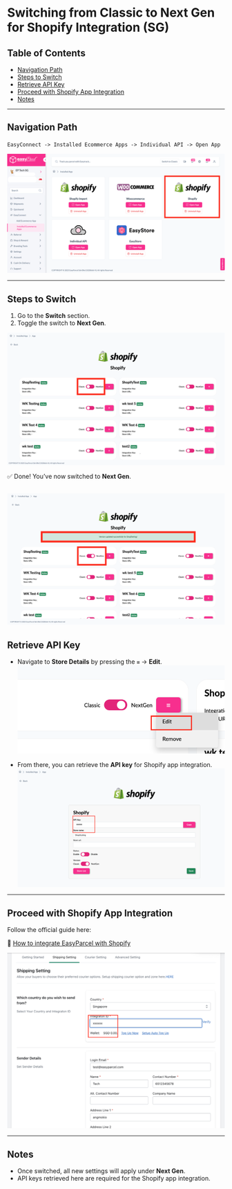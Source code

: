# Switching from Classic to Next Gen for Shopify Integration (SG)

## Table of Contents
- [Navigation Path](#navigation-path)  
- [Steps to Switch](#steps-to-switch)  
- [Retrieve API Key](#retrieve-api-key)  
- [Proceed with Shopify App Integration](#proceed-with-shopify-app-integration)  
- [Notes](#notes)  

---

## Navigation Path
`EasyConnect -> Installed Ecommerce Apps -> Individual API -> Open App`

![Navigation Path Screenshot](Pictures/SPSG1.PNG)

---

## Steps to Switch
1. Go to the **Switch** section.  
2. Toggle the switch to **Next Gen**.  

![Switch Section Screenshot](Pictures/SP2.PNG)

✅ Done! You’ve now switched to **Next Gen**.  

![Retrieve API Key Screenshot](Pictures/SP3.PNG)
---

## Retrieve API Key
- Navigate to **Store Details** by pressing the `≡` → **Edit**.
![Retrieve API Key Screenshot](Pictures/SP4.PNG)
  
- From there, you can retrieve the **API key** for Shopify app integration.  
![Retrieve API Key](Pictures/SP5.PNG)


---

## Proceed with Shopify App Integration
Follow the official guide here:  

🔗 [How to integrate EasyParcel with Shopify](https://helpcentre-my.easyparcel.com/support/solutions/articles/9000188739-how-to-integrate-easyparcel-with-shopify)  

![Proceed with Shopify App Integration](Pictures/SPSG6.png)



---

## Notes
- Once switched, all new settings will apply under **Next Gen**.  
- API keys retrieved here are required for the Shopify app integration.  
